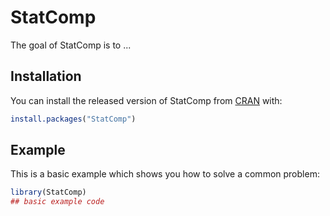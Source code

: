 
# StatComp

<!-- badges: start -->
<!-- badges: end -->

The goal of StatComp is to ...

## Installation

You can install the released version of StatComp from [CRAN](https://CRAN.R-project.org) with:

``` r
install.packages("StatComp")
```

## Example

This is a basic example which shows you how to solve a common problem:

``` r
library(StatComp)
## basic example code
```

